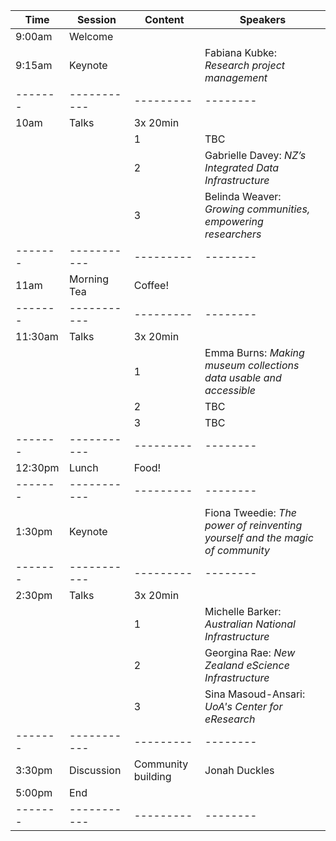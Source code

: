 |Time   |Session    |Content  |Speakers|
|-------|-----------|---------|--------|
|9:00am |Welcome    |         |        |
|9:15am |Keynote    |         | Fabiana Kubke: _Research project management_
|-------|-----------|---------|--------|
|10am   |Talks      |3x 20min |        |
|||1| TBC
|||2| Gabrielle Davey: _NZ’s Integrated Data Infrastructure_ 
|||3| Belinda Weaver:  _Growing communities, empowering researchers_
|-------|-----------|---------|--------|
|11am   |Morning Tea|Coffee!  |
|-------|-----------|---------|--------|
|11:30am|Talks      |3x 20min |
|||1| Emma Burns: _Making museum collections data usable and accessible_
|||2| TBC
|||3| TBC
|-------|-----------|---------|--------|
|12:30pm|Lunch      |Food!    |
|-------|-----------|---------|--------|
|1:30pm |Keynote    |         | Fiona Tweedie: _The power of reinventing yourself and the magic of community_
|-------|-----------|---------|--------|
|2:30pm |Talks      |3x 20min |
|||1| Michelle Barker: _Australian National Infrastructure_
|||2| Georgina Rae: _New Zealand eScience Infrastructure_
|||3| Sina Masoud-Ansari: _UoA's Center for eResearch_
|-------|-----------|---------|--------|
|3:30pm |Discussion | Community building | Jonah Duckles
|5:00pm | End |||
|-------|-----------|---------|--------|
